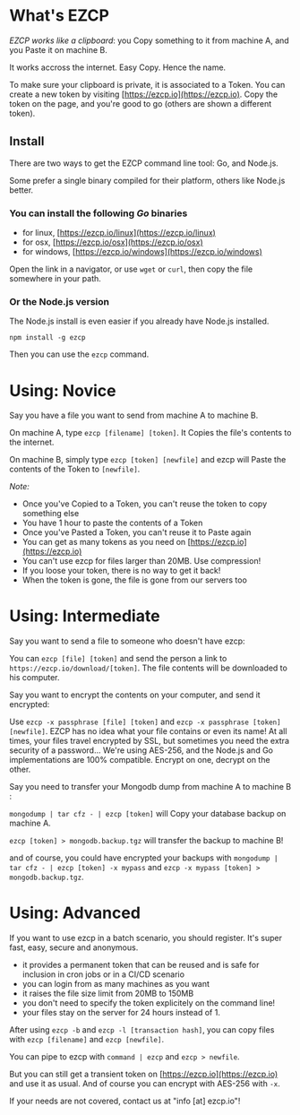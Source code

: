 # What's EZCP

*EZCP works like a clipboard*: you Copy something to it from machine A, and you Paste it on machine B.

It works accross the internet. Easy Copy. Hence the name.

To make sure your clipboard is private, it is associated to a Token.
You can create a new token by visiting [https://ezcp.io](https://ezcp.io).
Copy the token on the page, and you're good to go (others are shown a different token).

## Install

There are two ways to get the EZCP command line tool: Go, and Node.js.

Some prefer a single binary compiled for their platform, others like Node.js better.

### You can install the following *Go* binaries

- for linux, [https://ezcp.io/linux](https://ezcp.io/linux)
- for osx, [https://ezcp.io/osx](https://ezcp.io/osx)
- for windows, [https://ezcp.io/windows](https://ezcp.io/windows)

Open the link in a navigator, or use `wget` or `curl`, then copy the file somewhere 
in your path.

### Or the Node.js version

The Node.js install is even easier if you already have Node.js installed.

`npm install -g ezcp`

Then you can use the `ezcp` command.

# Using: Novice

Say you have a file you want to send from machine A to machine B.

On machine A, type `ezcp [filename] [token]`. It Copies the file's contents to the internet.

On machine B, simply type `ezcp [token] [newfile]` and ezcp will Paste the contents of the Token to `[newfile]`.

*Note:*

- Once you've Copied to a Token, you can't reuse the token to copy something else
- You have 1 hour to paste the contents of a Token
- Once you've Pasted a Token, you can't reuse it to Paste again
- You can get as many tokens as you need on [https://ezcp.io](https://ezcp.io)
- You can't use ezcp for files larger than 20MB. Use compression!
- If you loose your token, there is no way to get it back!
- When the token is gone, the file is gone from our servers too

# Using: Intermediate

Say you want to send a file to someone who doesn't have ezcp:

You can `ezcp [file] [token]` and send the person a link to `https://ezcp.io/download/[token]`. The file contents will be downloaded to his computer.

Say you want to encrypt the contents on your computer, and send it encrypted:

Use `ezcp -x passphrase [file] [token]` and `ezcp -x passphrase [token] [newfile]`. EZCP has no idea what your file contains or even its name! At all times, your files travel encrypted by SSL, but sometimes you need the extra security of a password...
We're using AES-256, and the Node.js and Go implementations are 100% compatible. Encrypt on one, decrypt on the other.

Say you need to transfer your Mongodb dump from machine A to machine B :

`mongodump | tar cfz - | ezcp [token]` will Copy your database backup on machine A.

`ezcp [token] > mongodb.backup.tgz` will transfer the backup to machine B!

and of course, you could have encrypted your backups with `mongodump | tar cfz - | ezcp [token] -x mypass` and `ezcp -x mypass [token] > mongodb.backup.tgz`.

# Using: Advanced

If you want to use ezcp in a batch scenario, you should register. It's super fast, easy, secure and anonymous.

- it provides a permanent token that can be reused and is safe for inclusion in cron jobs or in a CI/CD scenario
- you can login from as many machines as you want
- it raises the file size limit from 20MB to 150MB
- you don't need to specify the token explicitely on the command line!
- your files stay on the server for 24 hours instead of 1.

After using `ezcp -b` and `ezcp -l [transaction hash]`, you can copy files with `ezcp [filename]` and `ezcp [newfile]`.

You can pipe to ezcp with `command | ezcp` and `ezcp > newfile`.

But you can still get a transient token on [https://ezcp.io](https://ezcp.io) and use it as usual. And of course you can encrypt with AES-256 with `-x`.

If your needs are not covered, contact us at "info [at] ezcp.io"!

